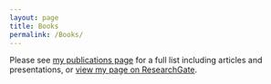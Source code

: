 ```yaml
---
layout: page
title: Books
permalink: /Books/
---
```


Please see [my publications page](/publications) for a full list including articles and presentations, or [view my page on ResearchGate](https://www.researchgate.net/profile/Jonathan_Firth2/projects).